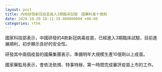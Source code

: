 ```yaml
---
layout: post
title: 內地研發新冠疫苗進入3期臨床試驗　國藥料產十億劑
date: 2020-10-20 18:11:19.000000000 +08:00
categories: rthk
---
```


國家科技部表示，中國研發的4款新冠病毒疫苗，已經進入3期臨床試驗，目前進展順利，初步顯示良好的安全性。

研發其中兩個疫苗的國藥集團表示，準備明年大規模生產10億劑以上疫苗。

國家藥監局表示，會依法依規、特事特辦，第一時間完成審評疫苗上市的工作。

